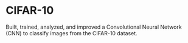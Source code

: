 # CIFAR-10
Built, trained, analyzed, and improved a Convolutional Neural Network (CNN) to classify images from the CIFAR-10 dataset.
